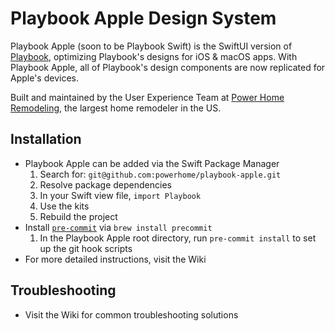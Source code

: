 # Playbook Apple Design System

Playbook Apple (soon to be Playbook Swift) is the SwiftUI version of [Playbook](https://playbook.powerapp.cloud/), optimizing Playbook's designs for iOS & macOS apps. With Playbook Apple, all of Playbook's design components are now replicated for Apple's devices.

Built and maintained by the User Experience Team at [Power Home Remodeling](https://www.techatpower.com/), the largest home remodeler in the US.

## Installation

- Playbook Apple can be added via the Swift Package Manager
  1. Search for: `git@github.com:powerhome/playbook-apple.git`
  2. Resolve package dependencies
  3. In your Swift view file, `import Playbook`
  4. Use the kits
  5. Rebuild the project
- Install [`pre-commit`](https://pre-commit.com/#install) via `brew install precommit`
  1. In the Playbook Apple root directory, run `pre-commit install` to set up the git hook scripts
- For more detailed instructions, visit the Wiki

## Troubleshooting

- Visit the Wiki for common troubleshooting solutions
